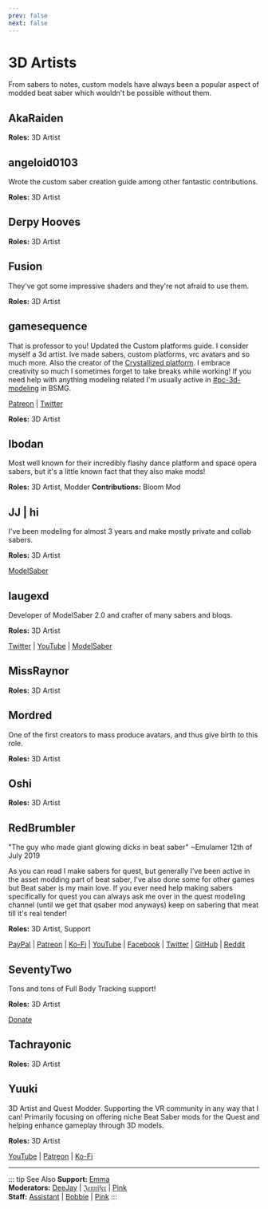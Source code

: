 ```yaml
---
prev: false
next: false
---
```


# 3D Artists

From sabers to notes, custom models have always been a popular aspect of
modded beat saber which wouldn't be possible without them.

## AkaRaiden

**Roles:** 3D Artist

## angeloid0103

Wrote the custom saber creation guide among other fantastic contributions.

**Roles:** 3D Artist

## Derpy Hooves

**Roles:** 3D Artist

## Fusion

They've got some impressive shaders and they're not afraid to use them.

**Roles:** 3D Artist

## gamesequence

That is professor to you! Updated the Custom platforms guide. I consider myself a 3d artist. Ive made sabers, custom platforms,
vrc avatars and so much more. Also the creator of the [Crystallized platform](https://www.patreon.com/games_plats).
I embrace creativity so much I sometimes forget to take breaks while working! If you need help with anything modeling
related I'm usually active in [#pc-3d-modeling](https://discord.com/channels/441805394323439646/468249466865057802) in BSMG.

[Patreon](https://www.patreon.com/games_plats) | [Twitter](https://twitter.com/gamesequence)

**Roles:** 3D Artist

## Ibodan

Most well known for their incredibly flashy dance platform and space opera sabers,
but it's a little known fact that they also make mods!

**Roles:** 3D Artist, Modder
**Contributions:** Bloom Mod

## JJ | hi

I've been modeling for almost 3 years and make mostly private and collab sabers.

**Roles:** 3D Artist

[ModelSaber](https://modelsaber.com/Profile/?user=366411130962313216)

## laugexd

Developer of ModelSaber 2.0 and crafter of many sabers and bloqs.

**Roles:** 3D Artist

[Twitter](https://twitter.com/laugexd) | [YouTube](https://www.youtube.com/channel/UCr_JES9nBCUaAR9-UbgDMRw) | [ModelSaber](https://modelsaber.com/Profile/?user=146243483898871808)

## MissRaynor

**Roles:** 3D Artist

## Mordred

One of the first creators to mass produce avatars, and thus give birth to this role.

**Roles:** 3D Artist

## Oshi

**Roles:** 3D Artist

## RedBrumbler

"The guy who made giant glowing dicks in beat saber" ~Emulamer 12th of July 2019

As you can read I make sabers for quest, but generally I've been active in the asset modding part of beat saber,
I've also done some for other games but Beat saber is my main love. If you ever need help making sabers specifically
for quest you can always ask me over in the quest modeling channel (until we get that qsaber mod anyways)
keep on sabering that meat till it's real tender!

**Roles:** 3D Artist, Support

[PayPal](https://paypal.me/RedBrumblerOfficial?locale.x=nl_NL) | [Patreon](https://www.patreon.com/RedBrumbler) |
[Ko-Fi](https://ko-fi.com/redbrumbler) | [YouTube](https://www.youtube.com/channel/UCYmzlDob8BQYWrOQWkHtCpQ) |
[Facebook](https://www.facebook.com/red.brumbler.7) | [Twitter](https://twitter.com/RedBrumbler) |
[GitHub](https://github.com/RedBrumbler/BeatOnCustomSabers) | [Reddit](https://www.reddit.com/user/RedBrumbler/)

## SeventyTwo

Tons and tons of Full Body Tracking support!

**Roles:** 3D Artist

[Donate](https://paypal.me/theseventytwo)

## Tachrayonic

**Roles:** 3D Artist

## Yuuki

3D Artist and Quest Modder. Supporting the VR community in any way that I can!
Primarily focusing on offering niche Beat Saber mods for the Quest and helping enhance gameplay through 3D models.

**Roles:** 3D Artist

[YouTube](https://www.youtube.com/channel/UCIH4NTKdVNjnJpfuMrk71Fw) | [Patreon](https://www.patreon.com/yuukisaves) | [Ko-Fi](https://ko-fi.com/supportyuuki)

---

<!-- markdownlint-disable MD013 -->

::: tip See Also
**Support:** [Emma](./supports.md#emma)  
**Moderators:** [DeeJay](./moderators.md#deejay) | [𝔍𝔢𝔫𝔫𝔦𝔣𝔢𝔯](./moderators.md#jennifer) | [Pink](./moderators.md#pink)  
**Staff:** [Assistant](./staff.md#assistant) | [Bobbie](./staff.md#bobbie) | [Pink](./staff.md#pink)
:::
